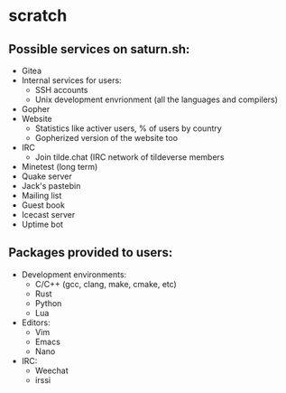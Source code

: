 # scratch

## Possible services on saturn.sh:
- Gitea
- Internal services for users: 
  - SSH accounts
  - Unix development envrionment (all the languages and compilers)
- Gopher
- Website
  - Statistics like activer users, % of users by country
  - Gopherized version of the website too
- IRC 
  - Join tilde.chat (IRC network of tildeverse members
- Minetest (long term)
- Quake server
- Jack's pastebin
- Mailing list
- Guest book
- Icecast server
- Uptime bot

## Packages provided to users:
- Development environments:
  - C/C++ (gcc, clang, make, cmake, etc)
  - Rust
  - Python
  - Lua
- Editors:
  - Vim
  - Emacs
  - Nano
- IRC:
  - Weechat
  - irssi
